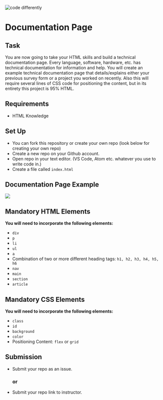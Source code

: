 ![code differently](https://user-images.githubusercontent.com/54545904/91590200-f82ec600-e928-11ea-9433-eea450388abf.png)


# Documentation Page

## Task 
You are now going to take your HTML skills and build a technical documentation page. Every language, software, hardware, etc. has technical documentation for information and help. You will create an example technical documentation page that details/explains either your previous survey form or a project you worked on recently. Also this will require several lines of CSS code for positioning the content, but in its entirety this project is 95% HTML. 

## Requirements
- HTML Knowledge

## Set Up 
- You can fork this repository or create your own repo (look below for creating your own repo)
- Create a new repo on your Github account.
- Open repo in your text editor. (VS Code, Atom etc. whatever you use to write code in.)
- Create a file called `index.html`

## Documentation Page Example
![](https://hackr.io/blog/media/technical-documentation-page.png)


## Mandatory HTML Elements
**You will need to incorporate the following elements:**
- `div`
- `p`
- `li`
- `ul`
- `a`
- Combination of two or more different heading tags: `h1, h2, h3, h4, h5, h6`
- `nav`
- `main`
- `section`
- `article`

## Mandatory CSS Elements
**You will need to incorporate the following elements:**
- `class`
- `id`
- `background`
- `color`
- Positioning Content: `flex` or `grid`

## Submission
- Submit your repo as an issue.
  ### or
- Submit your repo link to instructor.